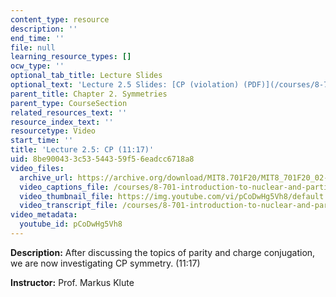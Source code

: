 ```yaml
---
content_type: resource
description: ''
end_time: ''
file: null
learning_resource_types: []
ocw_type: ''
optional_tab_title: Lecture Slides
optional_text: 'Lecture 2.5 Slides: [CP (violation) (PDF)](/courses/8-701-introduction-to-nuclear-and-particle-physics-fall-2020/resources/mit8_701f20_lec2-5)'
parent_title: Chapter 2. Symmetries
parent_type: CourseSection
related_resources_text: ''
resource_index_text: ''
resourcetype: Video
start_time: ''
title: 'Lecture 2.5: CP (11:17)'
uid: 8be90043-3c53-5443-59f5-6eadcc6718a8
video_files:
  archive_url: https://archive.org/download/MIT8.701F20/MIT8_701F20_02-05_cp_300k.mp4
  video_captions_file: /courses/8-701-introduction-to-nuclear-and-particle-physics-fall-2020/6ca70c0aafde5fecaa60727899380e63_pCoDwHg5Vh8.vtt
  video_thumbnail_file: https://img.youtube.com/vi/pCoDwHg5Vh8/default.jpg
  video_transcript_file: /courses/8-701-introduction-to-nuclear-and-particle-physics-fall-2020/1c42fe4349949328b38a0bac4ef81908_pCoDwHg5Vh8.pdf
video_metadata:
  youtube_id: pCoDwHg5Vh8
---
```


**Description:** After discussing the topics of parity and charge conjugation, we are now investigating CP symmetry. (11:17)

**Instructor:** Prof. Markus Klute
